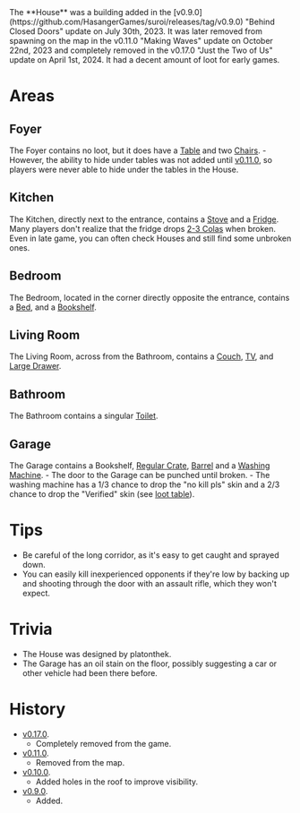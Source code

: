 <Removed />
The **House** was a building added in the [v0.9.0](https://github.com/HasangerGames/suroi/releases/tag/v0.9.0) "Behind Closed Doors" update on July 30th, 2023. It was later removed from spawning on the map in the v0.11.0 "Making Waves" update on October 22nd, 2023 and completely removed in the v0.17.0 "Just the Two of Us" update on April 1st, 2024. It had a decent amount of loot for early games.

# Areas

## Foyer

The Foyer contains no loot, but it does have a [Table](/obstacles/table) and two [Chairs](/obstacles/chair). - However, the ability to hide under tables was not added until [v0.11.0](https://github.com/HasangerGames/suroi/releases/tag/v0.11.0), so players were never able to hide under the tables in the House.

## Kitchen

The Kitchen, directly next to the entrance, contains a [Stove](/obstacles/stove) and a [Fridge](/obstacles/fridge). Many players don't realize that the fridge drops [2-3 Colas](/loot#fridge) when broken. Even in late game, you can often check Houses and still find some unbroken ones.

## Bedroom

The Bedroom, located in the corner directly opposite the entrance, contains a [Bed](/obstacles/bed), and a [Bookshelf](/obstacles/bookshelf).

## Living Room

The Living Room, across from the Bathroom, contains a [Couch](/obstacles/couch), [TV](/obstacles/tv), and [Large Drawer](/obstacles/large_drawer).

## Bathroom

The Bathroom contains a singular [Toilet](/obstacles/toilet).

## Garage

The Garage contains a Bookshelf, [Regular Crate](/obstacles/regular_crate), [Barrel](/obstacles/barrel) and a [Washing Machine](/obstacles/washing_machine). - The door to the Garage can be punched until broken. - The washing machine has a 1/3 chance to drop the "no kill pls" skin and a 2/3 chance to drop the "Verified" skin (see [loot table](/loot#washing_machine)).

# Tips

- Be careful of the long corridor, as it's easy to get caught and sprayed down.
- You can easily kill inexperienced opponents if they're low by backing up and shooting through the door with an assault rifle, which they won't expect.

# Trivia

- The House was designed by platonthek.
- The Garage has an oil stain on the floor, possibly suggesting a car or other vehicle had been there before.

# History

- [v0.17.0](https://github.com/HasangerGames/suroi/releases/tag/v0.17.0).
  - Completely removed from the game.
- [v0.11.0](https://github.com/HasangerGames/suroi/releases/tag/v0.11.0).
  - Removed from the map.
- [v0.10.0](https://github.com/HasangerGames/suroi/releases/tag/v0.10.0).
  - Added holes in the roof to improve visibility.
- [v0.9.0](https://github.com/HasangerGames/suroi/releases/tag/v0.9.0).
  - Added.
